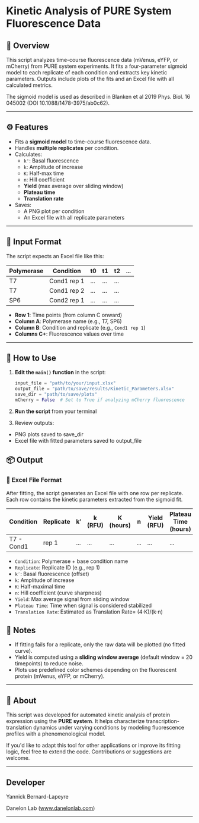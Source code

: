 # Kinetic Analysis of PURE System Fluorescence Data

## 📌 Overview

This script analyzes time-course fluorescence data (mVenus, eYFP, or mCherry) from PURE system experiments. It fits a four-parameter sigmoid model to each replicate of each condition and extracts key kinetic parameters. Outputs include plots of the fits and an Excel file with all calculated metrics.

The sigmoid model is used as described in Blanken et al 2019 Phys. Biol. 16 045002 (DOI 10.1088/1478-3975/ab0c62).

---

## ⚙️ Features

- Fits a **sigmoid model** to time-course fluorescence data.
- Handles **multiple replicates** per condition.
- Calculates:
  - `k'`: Basal fluorescence
  - `k`: Amplitude of increase
  - `K`: Half-max time
  - `n`: Hill coefficient
  - **Yield** (max average over sliding window)
  - **Plateau time**
  - **Translation rate**
- Saves:
  - A PNG plot per condition
  - An Excel file with all replicate parameters


---

## 📁 Input Format

The script expects an Excel file like this:

| Polymerase | Condition      | t0  | t1  | t2  | ... |
|------------|----------------|-----|-----|-----|-----|
| T7         | Cond1 rep 1    | ... | ... | ... |     |
| T7         | Cond1 rep 2    | ... | ... | ... |     |
| SP6        | Cond2 rep 1    | ... | ... | ... |     |

- **Row 1**: Time points (from column C onward)
- **Column A**: Polymerase name (e.g., T7, SP6)
- **Column B**: Condition and replicate (e.g., `Cond1 rep 1`)
- **Columns C+**: Fluorescence values over time

---

## 🚀 How to Use

1. **Edit the `main()` function** in the script:

   ```python
   input_file = "path/to/your/input.xlsx"
   output_file = "path/to/save/results/Kinetic_Parameters.xlsx"
   save_dir = "path/to/save/plots"
   mCherry = False  # Set to True if analyzing mCherry fluorescence

2. **Run the script** from your terminal

3. Review outputs:

- PNG plots saved to save_dir
- Excel file with fitted parameters saved to output_file

## 📦 Output

### 🧾 Excel File Format

After fitting, the script generates an Excel file with one row per replicate. Each row contains the kinetic parameters extracted from the sigmoid fit.

| Condition    | Replicate | k′   | k (RFU) | K (hours) | n   | Yield (RFU) | Plateau Time (hours) | Translation Rate (RFU/h) |
|--------------|-----------|------|---------|-----------|-----|--------------|------------------------|---------------------------|
| T7 - Cond1   | rep 1     | ...  | ...     | ...       | ... | ...          | ...                    | ...                       |

- `Condition`: Polymerase + base condition name
- `Replicate`: Replicate ID (e.g., rep 1)
- `k′`: Basal fluorescence (offset)
- `k`: Amplitude of increase
- `K`: Half-maximal time
- `n`: Hill coefficient (curve sharpness)
- `Yield`: Max average signal from sliding window
- `Plateau Time`: Time when signal is considered stabilized
- `Translation Rate`: Estimated as Translation Rate= (4⋅K)/(k⋅n)
​
## 📝 Notes

- If fitting fails for a replicate, only the raw data will be plotted (no fitted curve).
- Yield is computed using a **sliding window average** (default window = 20 timepoints) to reduce noise.
- Plots use predefined color schemes depending on the fluorescent protein (mVenus, eYFP, or mCherry).

---

## 🧬 About

This script was developed for automated kinetic analysis of protein expression using the **PURE system**. It helps characterize transcription-translation dynamics under varying conditions by modeling fluorescence profiles with a phenomenological model.

If you'd like to adapt this tool for other applications or improve its fitting logic, feel free to extend the code. Contributions or suggestions are welcome.

---

## Developer

Yannick Bernard-Lapeyre

Danelon Lab (www.danelonlab.com)

---
